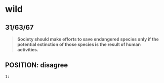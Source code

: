 wild
======================
31/63/67
------------------------
>**Society should make efforts to save endangered species only if the potential extinction of those species is the result of human activities.**

## POSITION: disagree
    1:

<!--stackedit_data:
eyJoaXN0b3J5IjpbMTg3MTc3MjkyOSwxODc5OTg5MjY5XX0=
-->